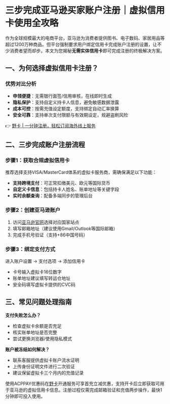 # 三步完成亚马逊买家账户注册｜虚拟信用卡使用全攻略

作为全球规模最大的电商平台，亚马逊为消费者提供图书、电子数码、家居用品等超过1200万种商品。但平台强制要求用户绑定信用卡完成账户注册的设置，让不少消费者望而却步。本文为您揭秘**无需实体信用卡**即可完成注册的终极解决方案。

## 一、为何选择虚拟信用卡注册？
### 优势对比分析
- **申领便捷**：无需银行面签/信用审核，在线即时生成
- **隐私保护**：支持自定义持卡人信息，避免敏感数据泄露
- **成本可控**：按需充值设定额度，支持绑定自动汇率换算
- **安全可靠**：支持单次支付限额与有效期设定，规避盗刷风险

👉 [野卡 | 一分钟注册，轻松订阅海外线上服务](https://bbtdd.com/yeka)

## 二、三步完成账户注册流程
### 步骤1：获取合规虚拟信用卡
推荐选择支持VISA/MasterCard体系的虚拟卡服务商，需确保满足以下功能：
- **支持跨境支付**：可正常扣缴美元、欧元等国际货币
- **自定义卡信息**：包括持卡人姓名、账单地址等关键字段
- **实时余额查询**：配备多端同步的管理后台

### 步骤2：创建亚马逊账户
1. 访问[亚马逊官网](https://www.amazon.com)选择对应国家站点
2. 填写邮箱地址（建议使用Gmail/Outlook等国际邮箱）
3. 完成手机号验证（支持+86中国号码）



### 步骤3：绑定支付方式
进入账户设置 → 支付选项 → 添加信用卡
- 卡号输入虚拟卡16位数字
- 账单地址建议填写转运仓地址
- 安全码填写虚拟卡提供的CVC码

## 三、常见问题处理指南
**支付失败怎么办？**
- 检查虚拟卡余额是否充足
- 核实账单地址是否完整
- 尝试更换浏览器/使用隐私模式

**账户被冻结如何解决？**
- 联系客服提供虚拟卡账户流水证明
- 上传身份证明文件进行二次验证
- 建议保留虚拟卡三个月内的充值记录

使用ACPPAY优惠码在[野卡](https://bbtdd.com/yeka)开通服务可享首充立减优惠，支持开卡后立即获取可用于亚马逊的虚拟信用卡信息。注册过程仅需完成邮箱验证和充值两步操作，最快1分钟即可投入使用。